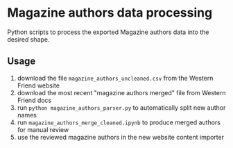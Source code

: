 # Magazine authors data processing

Python scripts to process the exported Magazine authors data into the desired shape.

## Usage

1. download the file `magazine_authors_uncleaned.csv` from the Western Friend website
2. download the most recent "magazine authors merged" file from Western Friend docs
3. run `python magazine_authors_parser.py` to automatically split new author names
4. run `magazine_authors_merge_cleaned.ipynb` to produce merged authors for manual review
5. use the reviewed magazine authors in the new website content importer
